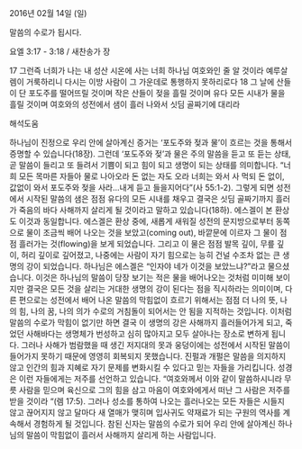 2016년 02월 14일 (일)

말씀의 수로가 됩시다. 



요엘 3:17 - 3:18 / 새찬송가  장


17 그런즉 너희가 나는 내 성산 시온에 사는 너희 하나님 여호와인 줄 알 것이라 예루살렘이 거룩하리니 다시는 이방 사람이 그 가운데로 통행하지 못하리로다
18 그 날에 산들이 단 포도주를 떨어뜨릴 것이며 작은 산들이 젖을 흘릴 것이며 유다 모든 시내가 물을 흘릴 것이며 여호와의 성전에서 샘이 흘러 나와서 싯딤 골짜기에 대리라

해석도움





하나님이 진정으로 우리 안에 살아계신 증거는 ‘포도주와 젖과 물’이 흐르는 것을 통해서 증명할 수 있습니다(18장). 그런데 ‘포도주와 젖’과 물은 주의 말씀을 듣고 또 듣는 상태, 곧 말씀이 들리고 또 들려서 기쁨이 되고 힘이 되고 생명이 되는 상태를 의미합니다. “너희 모든 목마른 자들아 물로 나아오라 돈 없는 자도 오라 너희는 와서 사 먹되 돈 없이, 값없이 와서 포도주와 젖을 사라...내게 듣고 들을지어다”(사 55:1-2). 그렇게 되면 성전에서 시작된 말씀의 샘은 점점 유다의 모든 시내를 채우고 결국은 싯딤 골짜기까지 흘러가 죽음의 바다 사해까지 살리게 될 것이라고 말하고 있습니다(18하).
에스겔이 본 환상도 이것과 동일합니다. 에스겔은 환상 중에, 새롭게 새워질 성전의 문지방으로부터 동쪽으로 물이 조금씩 배어 나오는 것을 보았고(coming out), 바깥문에 이르자 그 물이 점점 흘러가는 것(flowing)을 보게 되었습니다. 그리고 이 물은 점점 발목 깊이, 무릎 깊이, 허리 깊이로 깊어졌고, 나중에는 사람이 자기 힘으로는 능히 건널 수조차 없는 큰 생명의 강이 되었습니다. 
하나님은 에스겔은 “인자야 네가 이것을 보았느냐?”라고 물으셨습니다. 이것은 하나님의 말씀이 당장 보기는 적은 물을 배어나오는 것처럼 미미해 보이지만 결국은 모든 것을 살리는 거대한 생명의 강이 된다는 점을 직시하라는 의미이며, 다른 편으로는 성전에서 배어 나온 말씀의 막힘없이 흐르기 위해서는 점점 더 나의 뜻, 나의 힘, 나의 꿈, 나의 의가 수로의 거침돌이 되어서는 안 됨을 지적하는 것입니다. 
이처럼 말씀의 수로가 막힘이 없기만 하면 결국 이 생명의 강은 사해까지 흘러들어가게 되고, 죽었던 사해바다는 생명체가 번성하고 심히 많아지고 모두 살아나는 장소로 변하게 됩니다. 그러나 사해가 범람했을 때 생긴 저지대의 못과 웅덩이에는 성전에서 시작된 말씀이 들어가지 못하기 때문에 영영히 회복되지 못했습니다. 진펄과 개펄은 말씀을 의지하지 않고 인간의 힘과 지혜로 자기 문제를 변화시킬 수 있다고 믿는 자들을 가리킵니다. 성경은 이런 자들에게는 저주를 선언하고 있습니다. “여호와께서 이와 같이 말씀하시니라 무릇 사람을 믿으며 육신으로 그의 힘을 삼고 마음이 여호와에게서 떠난 그 사람은 저주를 받을 것이라 “(렘 17:5). 
그러나 성소를 통하여 나오는 흘러나오는 모든 자들은 시들지 않고 끊어지지 않고 달마다 새 열매가 맺히며 입사귀도 약재료가 되는 구원의 역사를 계속해서 경험하게 될 것입니다. 
참된 신자는 말씀의 수로가 되어 우리 안에 살아계신 하나님의 말씀이 막힘없이 흘러서 사해까지 살리게 하는 사람입니다.